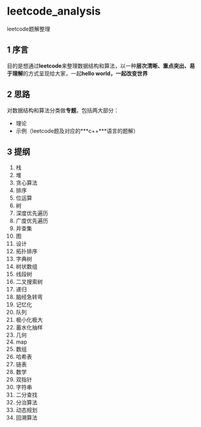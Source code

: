 # leetcode_analysis
leetcode题解整理
## 1 序言
目的是想通过**leetcode**来整理数据结构和算法，以一种**层次清晰、重点突出、易于理解**的方式呈现给大家，一起**hello world，一起改变世界**
## 2 思路
对数据结构和算法分类做**专题**，包括两大部分：
+ 理论
+ 示例（leetcode题及对应的***c++***语言的题解）
## 3 提纲
1. 栈
2. 堆
3. 贪心算法
4. 排序
5. 位运算
6. 树
7. 深度优先遍历
8. 广度优先遍历
9. 并查集
10. 图
11. 设计
12. 拓扑排序
13. 字典树
14. 树状数组
15. 线段树
16. 二叉搜索树
17. 递归
18. 脑经急转弯
19. 记忆化
20. 队列
21. 极小化极大
22. 蓄水化抽样
23. 几何
24. map
25. 数组
26. 哈希表
27. 链表
28. 数学
29. 双指针
30. 字符串
31. 二分查找
32. 分治算法
33. 动态规划
34. 回溯算法

